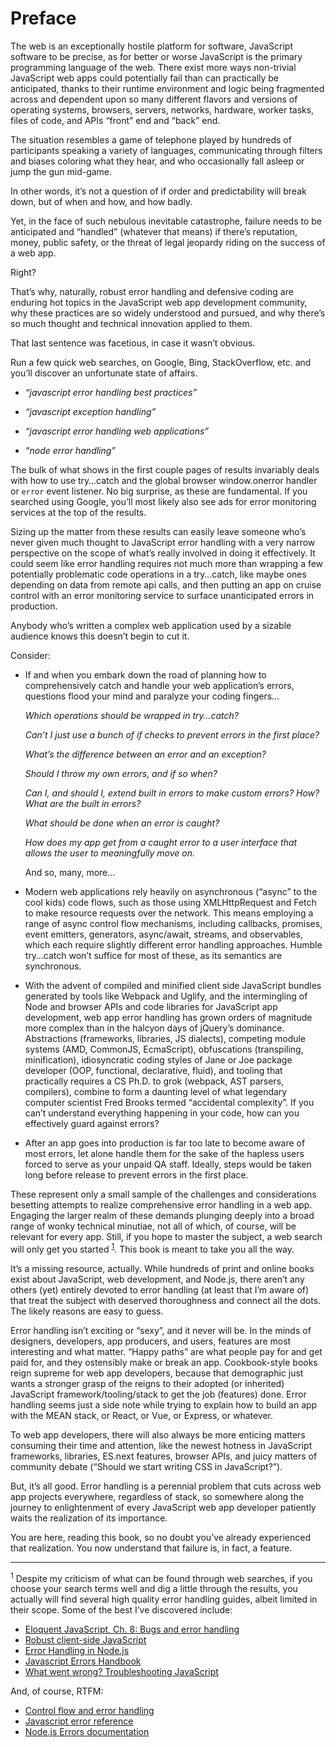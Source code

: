 # Preface

The web is an exceptionally hostile platform for software, JavaScript software to be precise, as for better or worse JavaScript is the primary programming language of the web.  There exist more ways non-trivial JavaScript web apps could potentially fail than can practically be anticipated, thanks to their runtime environment and logic being fragmented across and dependent upon so many different flavors and versions of operating systems, browsers, servers, networks, hardware, worker tasks, files of code, and APIs “front” end and “back” end.

The situation resembles a game of telephone played by hundreds of participants speaking a variety of languages, communicating through filters and biases coloring what they hear, and who occasionally fall asleep or jump the gun mid-game.

In other words, it’s not a question of if order and predictability will break down, but of when and how, and how badly.

Yet, in the face of such nebulous inevitable catastrophe, failure needs to be anticipated and “handled” (whatever that means) if there’s reputation, money, public safety, or the threat of legal jeopardy riding on the success of a web app. 

Right?

That’s why, naturally, robust error handling and defensive coding are enduring hot topics in the JavaScript web app development community, why these practices are so widely understood and pursued, and why there’s so much thought and technical innovation applied to them.

That last sentence was facetious, in case it wasn’t obvious.

Run a few quick web searches, on Google, Bing, StackOverflow, etc. and you’ll discover an unfortunate state of affairs.

- _“javascript error handling best practices”_

- _“javascript exception handling”_

- _“javascript error handling web applications”_

- _“node error handling”_

The bulk of what shows in the first couple pages of results invariably deals with how to use try…catch and the global browser window.onerror handler or `error` event listener. No big surprise, as these are fundamental. If you searched using Google, you’ll most likely also see ads for error monitoring services at the top of the results.

Sizing up the matter from these results can easily leave someone who’s never given much thought to JavaScript error handling with a very narrow perspective on the scope of what’s really involved in doing it effectively.  It could seem like error handling requires not much more than wrapping a few potentially problematic code operations in a try…catch, like maybe ones depending on data from remote api calls, and then putting an app on cruise control with an error monitoring service to surface unanticipated errors in production.

Anybody who’s written a complex web application used by a sizable audience knows this doesn’t begin to cut it.

Consider:

- If and when you embark down the road of planning how to comprehensively catch and handle your web application’s errors, questions flood your mind and paralyze your coding fingers…

	_Which operations should be wrapped in try…catch?_
    
    _Can’t I just use a bunch of if checks to prevent errors in the first place?_
    
    _What’s the difference between an error and an exception?_
    
    _Should I throw my own errors, and if so when?_
    
    _Can I, and should I, extend built in errors to make custom errors? How? What are the built in errors?_

    _What should be done when an error is caught?_
    
    _How does my app get from a caught error to a user interface that allows the user to meaningfully move on._
    
    And so, many, more…

- Modern web applications rely heavily on asynchronous (“async” to the cool kids) code flows, such as those using XMLHttpRequest and Fetch to make resource requests over the network. This means employing a range of async control flow mechanisms, including callbacks, promises, event emitters, generators, async/await, streams, and observables, which each require slightly different error handling approaches. Humble try…catch won’t suffice for most of these, as its semantics are synchronous.

- With the advent of compiled and minified client side JavaScript bundles generated by tools like Webpack and Uglify, and the intermingling of Node and browser APIs and code libraries for JavaScript app development, web app error handling has grown orders of magnitude more complex than in the halcyon days of jQuery’s dominance. Abstractions (frameworks, libraries, JS dialects), competing module systems (AMD, CommonJS, EcmaScript), obfuscations (transpiling, minification), idiosyncratic coding styles of Jane or Joe package developer (OOP, functional, declarative, fluid), and tooling that practically requires a CS Ph.D. to grok (webpack, AST parsers, compilers), combine to form a daunting level of what legendary computer scientist Fred Brooks termed “accidental complexity”. If you can’t understand everything happening in your code, how can you effectively guard against errors?

- After an app goes into production is far too late to become aware of most errors, let alone handle them for the sake of the hapless users forced to serve as your unpaid QA staff. Ideally, steps would be taken long before release to prevent errors in the first place.

These represent only a small sample of the challenges and considerations besetting attempts to realize comprehensive error handling in a web app. Engaging the larger realm of these demands plunging deeply into a broad range of wonky technical minutiae, not all of which, of course, will be relevant for every app. Still, if you hope to master the subject, a web search will only get you started <sup><a href="#fn-resources">1</a></sup>. This book is meant to take you all the way.

It’s a missing resource, actually. While hundreds of print and online books exist  about JavaScript, web development, and Node.js, there aren’t any others (yet) entirely devoted to error handling (at least that I’m aware of) that treat the subject with deserved thoroughness and connect all the dots. The likely reasons are easy to guess.

Error handling isn’t exciting or “sexy”, and it never will be. In the minds of designers, developers, app producers, and users, features are most interesting and what matter. “Happy paths” are what people pay for and get paid for, and they ostensibly make or break an app. Cookbook-style books reign supreme for web app developers, because that demographic just wants a stronger grasp of the reigns to their adopted (or inherited) JavaScript framework/tooling/stack to get the job (features) done. Error handling seems just a side note while trying to explain how to build an app with the MEAN stack, or React, or Vue, or Express, or whatever.

To web app developers, there will also always be more enticing matters consuming their time and attention, like the newest hotness in JavaScript frameworks, libraries, ES.next features, browser APIs, and juicy matters of community debate (“Should we start writing CSS in JavaScript?”).

But, it’s all good. Error handling is a perennial problem that cuts across web app projects everywhere, regardless of stack, so somewhere along the journey to enlightenment of every JavaScript web app developer patiently waits the realization of its importance.

You are here, reading this book, so no doubt you’ve already experienced that realization. You now understand that failure is, in fact, a feature.

----

<a id="fn-resources"></a>
<sup>1</sup> Despite my criticism of what can be found through web searches, if you choose your search terms well and dig a little through the results, you actually will find several high quality error handling guides, albeit limited in their scope. Some of the best I’ve discovered include:

- [Eloquent JavaScript, Ch. 8: Bugs and error handling](http://eloquentjavascript.net/08_error.html)
- [Robust client-side JavaScript](https://molily.de/robust-javascript/)
- [Error Handling in Node.js](https://www.joyent.com/node-js/production/design/errors)
- [Javascript Errors Handbook](https://github.com/mknichel/javascript-errors)
- [What went wrong? Troubleshooting JavaScript](https://developer.mozilla.org/en-US/docs/Learn/JavaScript/First_steps/What_went_wrong)

And, of course, RTFM:

- [Control flow and error handling](https://developer.mozilla.org/en-US/docs/Web/JavaScript/Guide/Control_flow_and_error_handling)
- [Javascript error reference](https://developer.mozilla.org/en-US/docs/Web/JavaScript/Reference/Errors)
- [Node.js Errors documentation](https://nodejs.org/api/errors.html)